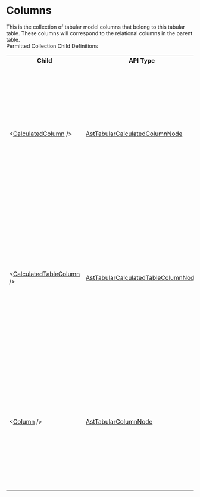 # Columns

<div class="LanguageSummary"><div class ="SummaryItem">This is the collection of tabular model columns that belong to this tabular table. These columns will correspond to the relational columns in the parent table.</div></div><div class="SchemaBindingGroup"><div class="SchemaBindingGroupHeader">Permitted Collection Child Definitions</div><table id="SchemaBindingList" class="SchemaBindingList"><tbody><tr><th class="SchemaBindingNameColumnHeader">Child</th><th class="SchemaBindingTypeColumnHeader">API Type</th><th class="SchemaBindingSummaryColumnHeader">Description</th></tr><tr class="cd0"><td class="SchemaBindingName"><span class="punc">&lt;</span><a href=Varigence.Languages.Biml.Tabular.AstTabularCalculatedColumnNode.html">CalculatedColumn</a><span class="punc"> /&gt;</span></td><td class="SchemaBindingType"><a href="../api-reference/Varigence.Languages.Biml.Tabular.AstTabularCalculatedColumnNode.html">AstTabularCalculatedColumnNode</a></td><td class="SchemaBindingSummary">Tabular column objects correspond directly to SQL Server Analysis Services (SSAS) Tabular Model table columns, which offer aggregation and other options for use in analytics.</td></tr><tr class="cd1"><td class="SchemaBindingName"><span class="punc">&lt;</span><a href=Varigence.Languages.Biml.Tabular.AstTabularCalculatedTableColumnNode.html">CalculatedTableColumn</a><span class="punc"> /&gt;</span></td><td class="SchemaBindingType"><a href="../api-reference/Varigence.Languages.Biml.Tabular.AstTabularCalculatedTableColumnNode.html">AstTabularCalculatedTableColumnNode</a></td><td class="SchemaBindingSummary">Tabular calculated table column objects correspond directly to SQL Server Analysis Services (SSAS) Tabular Model table columns, which offer aggregation and other options for use in analytics.</td></tr><tr class="cd0"><td class="SchemaBindingName"><span class="punc">&lt;</span><a href=Varigence.Languages.Biml.Tabular.AstTabularColumnNode.html">Column</a><span class="punc"> /&gt;</span></td><td class="SchemaBindingType"><a href="../api-reference/Varigence.Languages.Biml.Tabular.AstTabularColumnNode.html">AstTabularColumnNode</a></td><td class="SchemaBindingSummary">Tabular column objects correspond directly to SQL Server Analysis Services (SSAS) Tabular Model table columns, which offer aggregation and other options for use in analytics.</td></tr></tbody></table></div>